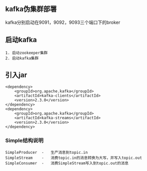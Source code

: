 ## kafka伪集群部署
kafka分别启动在9091，9092，9093三个端口下的broker

## 启动kafka

    1. 启动zookeeper集群
    2. 启动kafka集群
    
## 引入jar

    <dependency>
        <groupId>org.apache.kafka</groupId>
        <artifactId>kafka-clients</artifactId>
        <version>2.3.0</version>
    </dependency>
    <dependency>
        <groupId>org.apache.kafka</groupId>
        <artifactId>kafka-streams</artifactId>
        <version>2.3.0</version>
    </dependency>

### Simple结构说明

    SimpleProducer  -   生产消息到topic.in
    SimpleStream    -   消费topic.in的消息转换为大写，并写入topic.out
    SimpleConsumer  -   消费SimpleStream写入到topic.out的消息
    
###  